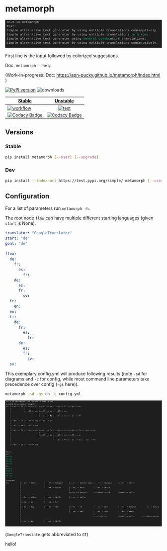 # metamorph

![IMG](/img/img.png)

First line is the input followed by colorized suggestions.

Doc: `metamorph --help`

(Work-in-progress: Doc: https://apn-pucky.github.io/metamorph/index.html )

[![PyPI version][pypi image]][pypi link]  ![downloads](https://img.shields.io/pypi/dm/metamorph.svg) 

| [Stable][doc release]        | [Unstable][doc test]           |
| ------------- |:-------------:|
| [![workflow][a s image]][a s link]      | [![test][a t image]][a t link]     |
| [![Codacy Badge][cc s q i]][cc s q l]     |[![Codacy Badge][cc q i]][cc q l] | 

## Versions

### Stable

```sh
pip install metamorph [--user] [--upgrade]
```

### Dev

```sh
pip install --index-url https://test.pypi.org/simple/ metamorph [--user] [--upgrade]
```

## Configuration

For a list of parameters run `metamorph -h`.

The root node `flow` can have multiple different starting languages (given `start` is None).
```yml
translator: "GoogleTranslator"
start: "de"
goal: "de"

flow:
  de:
    fr:
      es:
        fr:
    de:
      es:
      fr:
        sv:
  fr:
    en:
  en:
  fi:
    de:
      fr:
        es:
          fr:
      de:
        es:
        fr:
          sv:
  sv:
```

This exemplary config.yml will produce following results (note `-sd` for diagrams and `-c` for config, while most command line parameters take precedence over config (`-gs` here)).

```sh
metamorph -sd -gs en -c config.yml
```

![DIAG](/img/diag.png)

(`GoogleTranslate` gets abbreviated to `GT`)

[doc release]: https://apn-pucky.github.io/metamorph/index.html
[doc test]: https://apn-pucky.github.io/metamorph/test/index.html

[pypi image]: https://badge.fury.io/py/metamorph.svg
[pypi link]: https://pypi.org/project/metamorph/

[a s image]: https://github.com/APN-Pucky/metamorph/actions/workflows/stable.yml/badge.svg
[a s link]: https://github.com/APN-Pucky/metamorph/actions/workflows/stable.yml
[a t link]: https://github.com/APN-Pucky/metamorph/actions/workflows/unstable.yml
[a t image]: https://github.com/APN-Pucky/metamorph/actions/workflows/unstable.yml/badge.svg

[cc s q i]: https://app.codacy.com/project/badge/Grade/1acfcad112734b1ca875518cf1eeda34?branch=stable
[cc s q l]: https://www.codacy.com/gh/APN-Pucky/metamorph/dashboard?utm_source=github.com&amp;utm_medium=referral&amp;utm_content=APN-Pucky/metamorph&amp;utm_campaign=Badge_Grade?branch=stable
[cc q i]: https://app.codacy.com/project/badge/Grade/1acfcad112734b1ca875518cf1eeda34
[cc q l]: https://www.codacy.com/gh/APN-Pucky/metamorph/dashboard?utm_source=github.com&amp;utm_medium=referral&amp;utm_content=APN-Pucky/metamorph&amp;utm_campaign=Badge_Grade
hello!
